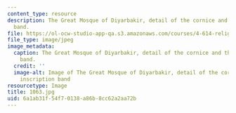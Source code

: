 ```yaml
---
content_type: resource
description: The Great Mosque of Diyarbakir, detail of the cornice and the inscription
  band.
file: https://ol-ocw-studio-app-qa.s3.amazonaws.com/courses/4-614-religious-architecture-and-islamic-cultures-fall-2002/6a1ab31f54f70138a86b8cc62a2aa72b_1063.jpg
file_type: image/jpeg
image_metadata:
  caption: The Great Mosque of Diyarbakir, detail of the cornice and the inscription
    band.
  credit: ''
  image-alt: Image of The Great Mosque of Diyarbakir, detail of the cornice and the
    inscription band
resourcetype: Image
title: 1063.jpg
uid: 6a1ab31f-54f7-0138-a86b-8cc62a2aa72b
---
```

